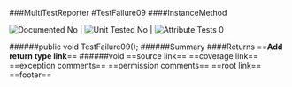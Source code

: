 ###MultiTestReporter
#TestFailure09
####InstanceMethod

![Documented No](http://b.repl.ca/v1/Documented-No-red.png) | ![Unit Tested No](http://b.repl.ca/v1/Unit%20Tested-No-grey.png) | ![Attribute Tests 0](http://b.repl.ca/v1/Attribute%20Tests-0-grey.png)

######public void TestFailure09();
######Summary
####Returns
==__Add return type link__==
######void
==source link==
==coverage link==
==exception comments==
==permission comments==
==root link==
==footer==
